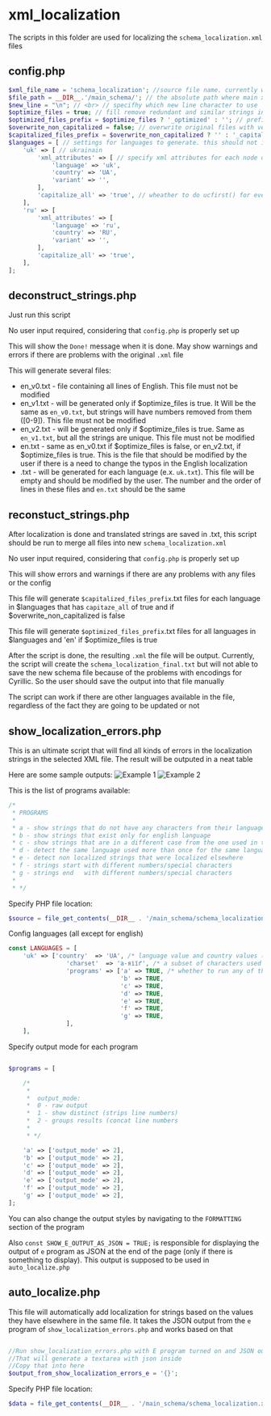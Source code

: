 # xml_localization
The scripts in this folder are used for localizing the `schema_localization.xml` files

## config.php
```php
$xml_file_name = 'schema_localization'; //source file name. currently will search for xml_file_name.'.xml' file
$file_path = __DIR__.'/main_schema/'; // the absolute path where main xml file is located. All resulting files would be generated in that folder
$new_line = "\n"; // <br> // specifhy which new line character to use
$optimize_files = true; // fill remove redundant and similar strings in the translation files
$optimized_files_prefix = $optimize_files ? '_optimized' : ''; // prefix for optimized files
$overwrite_non_capitalized = false; // overwrite original files with version where lines are capitalized
$capitalized_files_prefix = $overwrite_non_capitalized ? '' : '_capitalized'; // capitalized files prefix
$languages = [ // settings for languages to generate. this should not include en language. other languages, that are not specified in this list, but are present in the xml file are not going to be deleted or modified
    'uk' => [ // ukrainain
        'xml_attributes' => [ // specify xml attributes for each node of this language
            'language' => 'uk',
            'country' => 'UA',
            'variant' => '',
        ],
        'capitalize_all' => 'true', // wheather to do ucfirst() for every line in the translated files
    ],
    'ru' => [
        'xml_attributes' => [
            'language' => 'ru',
            'country' => 'RU',
            'variant' => '',
        ],
        'capitalize_all' => 'true',
    ],
];
```

## deconstruct_strings.php
Just run this script

No user input required, considering that `config.php` is properly set up

This will show the `Done!` message when it is done. May show warnings and errors if there are problems with the original `.xml` file

This will generate several files:
  - en_v0.txt  - file containing all lines of English. This file must not be modified
  - en_v1.txt  - will be generated only if $optimize_files is true. It Will be the same as `en_v0.txt`, but strings will have numbers removed from them ([0-9]). This file must not be modified
  - en_v2.txt  - will be generated only if $optimize_files is true. Same as `en_v1.txt`, but all the strings are unique. This file must not be modified
  - en.txt     - same as en_v0.txt if $optimize_files is false, or en_v2.txt, if $optimize_files is true. This is the file that should be modified by the user if there is a need to change the typos in the English localization
  - <lang>.txt - will be generated for each language (e.x. `uk.txt`). This file will be empty and should be modified by the user. The number and the order of lines in these files and `en.txt` should be the same
 
## reconstuct_strings.php
After localization is done and translated strings are saved in <lang>.txt, this script should be run to merge all files into new `schema_localization.xml`

No user input required, considering that `config.php` is properly set up

This will show errors and warnings if there are any problems with any files or the config

This file will generate <lang>`$capitalized_files_prefix`.txt files for each language in $languages that has `capitaze_all` of true and if $overwrite_non_capitalized is false

This file will generate <lang>`$optimized_files_prefix`.txt files for all languages in $languages and 'en' if $optimize_files is true

After the script is done, the resulting `.xml` the file will be output. Currently, the script will create the
 `schema_localization_final.txt` but will not able to save the new schema file because of the problems with encodings for Cyrillic. So the user should save the output into that file manually

The script can work if there are other languages available in the file, regardless of the fact they are going to be updated or not

## show_localization_errors.php
This is an ultimate script that will find all kinds of errors in the localization strings in the selected XML file. The result will be outputed in a neat table

Here are some sample outputs:
![Example 1](example_1.png)
![Example 2](example_2.png)

This is the list of programs available:
```php
/*
 * PROGRAMS
 *
 * a - show strings that do not have any characters from their language
 * b - show strings that exist only for english language
 * c - show strings that are in a different case from the one used in the English string
 * d - detect the same language used more than once for the same language
 * e - detect non localized strings that were localized elsewhere
 * f - strings start with different numbers/special characters
 * g - strings end   with different numbers/special characters
 *
 * */
```

Specify PHP file location:
```php
$source = file_get_contents(__DIR__ . '/main_schema/schema_localization.xml'); // link to xml file
```

Config languages (all except for english)
```php
const LANGUAGES = [
    'uk' => ['country'  => 'UA', /* language value and country values (same way as it is in the XML file) */
                'charset'  => 'а-яіїґ', /* a subset of characters used in this language (lowercase only) */
                'programs' => ['a' => TRUE, /* whether to run any of these programs on this language*/
                               'b' => TRUE,
                               'c' => TRUE,
                               'd' => TRUE,
                               'e' => TRUE,
                               'f' => TRUE,
                               'g' => TRUE,
                ],
    ],
```

Specify output mode for each program
```php

$programs = [

    /*
     *
     *  output_mode:
     *  0 - raw output
     *  1 - show distinct (strips line numbers)
     *  2 - groups results (concat line numbers
     *
     * */

    'a' => ['output_mode' => 2],
    'b' => ['output_mode' => 2],
    'c' => ['output_mode' => 2],
    'd' => ['output_mode' => 2],
    'e' => ['output_mode' => 2],
    'f' => ['output_mode' => 2],
    'g' => ['output_mode' => 2],
];

```

You can also change the output styles by navigating to the `FORMATTING` section of the program

Also `const SHOW_E_OUTPUT_AS_JSON = TRUE;` is responsible for displaying the output of `e` program as JSON at the end of the page (only if there is something to display). This output is supposed to be used in `auto_localize.php` 

## auto_localize.php

This file will automatically add localization for strings based on the values they have elsewhere in the same file. It takes the JSON output from the `e` program of `show_localization_errors.php` and works based on that

```php

//Run show_localization_errors.php with E program turned on and JSON output turned on
//That will generate a textarea with json inside
//Copy that into here
$output_from_show_localization_errors_e = '{}';

```

Specify PHP file location:
```php
$data = file_get_contents(__DIR__ . '/main_schema/schema_localization.xml'); // link to the source xml file
```